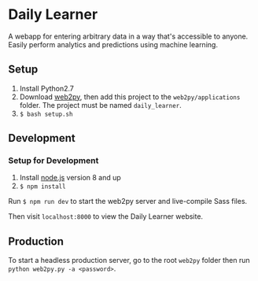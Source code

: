 # Daily Learner

A webapp for entering arbitrary data in a way that's accessible to anyone. Easily perform analytics and predictions using machine learning.

## Setup

1. Install Python2.7
2. Download [web2py](http://www.web2py.com/init/default/download), then add this project to the `web2py/applications` folder. The project must be named `daily_learner`.
3. `$ bash setup.sh`

## Development

### Setup for Development

1. Install [node.js](https://nodejs.org/en/download/) version 8 and up
2. `$ npm install`

Run `$ npm run dev` to start the web2py server and live-compile Sass files.

Then visit `localhost:8000` to view the Daily Learner website.

## Production

To start a headless production server, go to the root `web2py` folder then run `python web2py.py -a <password>`.
